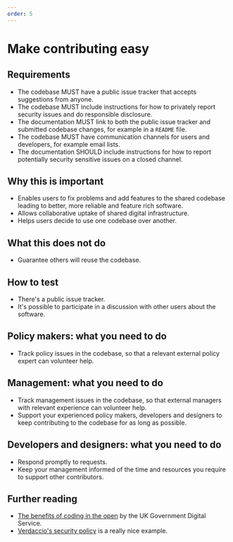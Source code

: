 ```yaml
---
order: 5
---
```


# Make contributing easy

## Requirements

* The codebase MUST have a public issue tracker that accepts suggestions from anyone.
* The codebase MUST include instructions for how to privately report security issues and do responsible disclosure.
* The documentation MUST link to both the public issue tracker and submitted codebase changes, for example in a `README` file.
* The codebase MUST have communication channels for users and developers, for example email lists.
* The documentation SHOULD include instructions for how to report potentially security sensitive issues on a closed channel.

## Why this is important

* Enables users to fix problems and add features to the shared codebase leading to better, more reliable and feature rich software.
* Allows collaborative uptake of shared digital infrastructure.
* Helps users decide to use one codebase over another.

## What this does not do

* Guarantee others will reuse the codebase.

## How to test

* There's a public issue tracker.
* It's possible to participate in a discussion with other users about the software.

## Policy makers: what you need to do

* Track policy issues in the codebase, so that a relevant external policy expert can volunteer help.

## Management: what you need to do

* Track management issues in the codebase, so that external managers with relevant experience can volunteer help.
* Support your experienced policy makers, developers and designers to keep contributing to the codebase for as long as possible.

## Developers and designers: what you need to do

* Respond promptly to requests.
* Keep your management informed of the time and resources you require to support other contributors.

## Further reading

* [The benefits of coding in the open](https://gds.blog.gov.uk/2017/09/04/the-benefits-of-coding-in-the-open/) by the UK Government Digital Service.
* [Verdaccio's security policy](https://github.com/verdaccio/verdaccio/blob/master/SECURITY.md) is a really nice example.
